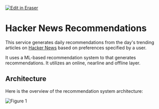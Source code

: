 [![Edit in Eraser](https://firebasestorage.googleapis.com/v0/b/second-petal-295822.appspot.com/o/images%2Fgithub%2FOpen%20in%20Eraser.svg?alt=media&token=968381c8-a7e7-472a-8ed6-4a6626da5501)](https://eraser-qa--pr2893-feature-eng-2296-osrga28q.web.app/workspace/P05vgVuGoobtQrflSJC4)
# Hacker News Recommendations
This service generates daily recommendations from the day's trending articles on [﻿Hacker News](https://news.ycombinator.com/) based on preferences specified by a user.

It uses a ML-based recommendation system to that generates recommendations. It utilizes an online, nearline and offline layer. 

## Architecture
Here is the overview of the recommendation system architecture:

![Figure 1](https://firebasestorage.googleapis.com/v0/b/eraser-qa.appspot.com/o/images%2Fworkspaces%2FP05vgVuGoobtQrflSJC4%2FSOIiXh9tGmdtfE1u0fwNIY8EzVm1%2F---figure---sMvy7Yy1Xxvb5ShV4crDN---figure---c8wj12d5FqGDdKWkfBlX6g.svg?alt=media&token=9c378108-c8d6-4f4d-936f-f93b43d5e068 "Figure 1")




<!--- Eraser file: https://eraser-qa--pr2893-feature-eng-2296-osrga28q.web.app/workspace/P05vgVuGoobtQrflSJC4 --->